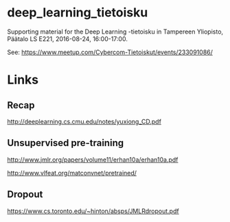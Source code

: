 # deep_learning_tietoisku
Supporting material for the Deep Learning -tietoisku in Tampereen Yliopisto, Päätalo LS E221, 2016-08-24, 16:00-17:00.

See: https://www.meetup.com/Cybercom-Tietoiskut/events/233091086/

# Links

## Recap

http://deeplearning.cs.cmu.edu/notes/yuxiong_CD.pdf

## Unsupervised pre-training

http://www.jmlr.org/papers/volume11/erhan10a/erhan10a.pdf

http://www.vlfeat.org/matconvnet/pretrained/

## Dropout

https://www.cs.toronto.edu/~hinton/absps/JMLRdropout.pdf
